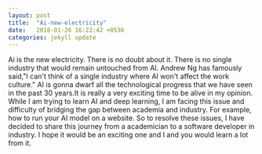 ```yaml
---
layout: post
title:  "Ai-new-electricity"
date:   2018-01-26 16:22:42 +0530
categories: jekyll update
---
```

Ai is the new electricity. There is no doubt about it. There is no single industry that would remain untouched from AI. Andrew Ng has famously said,"I can't think of a single industry where AI won't affect the work culture." AI is gonna dwarf all the technological progress that we have seen in the past 30 years.It is really a very exciting time to be alive in my opinion. While I am trying to learn AI and deep learning, I am facing this issue and difficulty of bridging the gap between academia and industry. For example, how to run your AI model on a website. So to resolve these issues, I have decided to share this journey from a academician to a software developer in industry. I hope it would be an exciting one and I and you would learn a lot from it.


